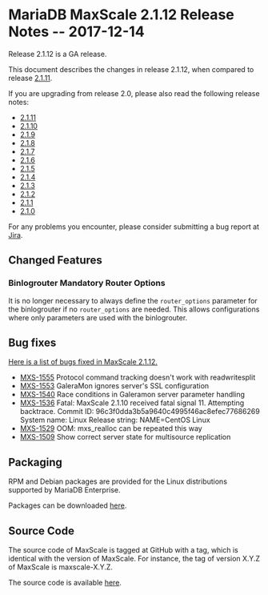 # MariaDB MaxScale 2.1.12 Release Notes  -- 2017-12-14

Release 2.1.12 is a GA release.

This document describes the changes in release 2.1.12, when compared
to release [2.1.11](MaxScale-2.1.11-Release-Notes.md).

If you are upgrading from release 2.0, please also read the following
release notes:

* [2.1.11](./MaxScale-2.1.11-Release-Notes.md)
* [2.1.10](./MaxScale-2.1.10-Release-Notes.md)
* [2.1.9](./MaxScale-2.1.9-Release-Notes.md)
* [2.1.8](./MaxScale-2.1.8-Release-Notes.md)
* [2.1.7](./MaxScale-2.1.7-Release-Notes.md)
* [2.1.6](./MaxScale-2.1.6-Release-Notes.md)
* [2.1.5](./MaxScale-2.1.5-Release-Notes.md)
* [2.1.4](./MaxScale-2.1.4-Release-Notes.md)
* [2.1.3](./MaxScale-2.1.3-Release-Notes.md)
* [2.1.2](./MaxScale-2.1.2-Release-Notes.md)
* [2.1.1](./MaxScale-2.1.1-Release-Notes.md)
* [2.1.0](./MaxScale-2.1.0-Release-Notes.md)

For any problems you encounter, please consider submitting a bug report at
[Jira](https://jira.mariadb.org).

## Changed Features

### Binlogrouter Mandatory Router Options

It is no longer necessary to always define the `router_options` parameter for
the binlogrouter if no `router_options` are needed. This allows configurations
where only parameters are used with the binlogrouter.

## Bug fixes

[Here is a list of bugs fixed in MaxScale 2.1.12.](https://jira.mariadb.org/issues/?jql=project%20%3D%20MXS%20AND%20issuetype%20%3D%20Bug%20AND%20status%20%3D%20Closed%20AND%20fixVersion%20%3D%202.1.12)

* [MXS-1555](https://jira.mariadb.org/browse/MXS-1555) Protocol command tracking doesn't work with readwritesplit
* [MXS-1553](https://jira.mariadb.org/browse/MXS-1553) GaleraMon ignores server's SSL configuration
* [MXS-1540](https://jira.mariadb.org/browse/MXS-1540) Race conditions in Galeramon server parameter handling
* [MXS-1536](https://jira.mariadb.org/browse/MXS-1536) Fatal: MaxScale 2.1.10 received fatal signal 11. Attempting backtrace. Commit ID: 96c3f0dda3b5a9640c4995f46ac8efec77686269 System name: Linux Release string: NAME=CentOS Linux
* [MXS-1529](https://jira.mariadb.org/browse/MXS-1529) OOM: mxs_realloc can be repeated this way
* [MXS-1509](https://jira.mariadb.org/browse/MXS-1509) Show correct server state for multisource replication

## Packaging

RPM and Debian packages are provided for the Linux distributions supported by
MariaDB Enterprise.

Packages can be downloaded [here](https://mariadb.com/resources/downloads).

## Source Code

The source code of MaxScale is tagged at GitHub with a tag, which is identical
with the version of MaxScale. For instance, the tag of version X.Y.Z of MaxScale
is maxscale-X.Y.Z.

The source code is available [here](https://github.com/mariadb-corporation/MaxScale).

